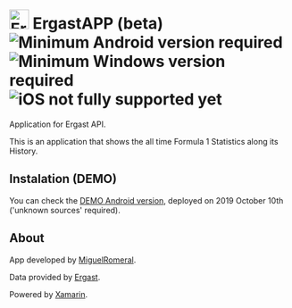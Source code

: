 # <img alt='ErgastAPP' src='https://raw.githubusercontent.com/miguelromeral/ErgastAPP/master/ErgastAPP/ErgastAPP/ErgastApp.ico' height="35" width="auto" /> ErgastAPP (beta) ![Minimum Android version required](https://img.shields.io/badge/android-5.0-green) ![Minimum Windows version required](https://img.shields.io/badge/Windows-16299-green) ![iOS not fully supported yet](https://img.shields.io/badge/iOS-7-red)

Application for Ergast API.

This is an application that shows the all time Formula 1 Statistics along its History.

## Instalation (DEMO)

You can check the [DEMO Android version](https://github.com/miguelromeral/ErgastAPP/blob/master/es.miguelromeral.f1stats.apk?raw=true), deployed on 2019 October 10th ('unknown sources' required).

## About

App developed by [MiguelRomeral](https://www.linkedin.com/in/miguelromeral/).

Data provided by [Ergast](https://ergast.com/mrd/).

Powered by [Xamarin](https://dotnet.microsoft.com/apps/xamarin).
